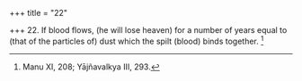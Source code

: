 +++
title = "22"

+++
22. If blood flows, (he will lose heaven) for a number of years equal to (that of the particles of) dust which the spilt (blood) binds together. [^15] 


[^15]:  Manu XI, 208; Yājñavalkya III, 293.
